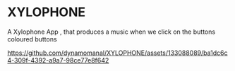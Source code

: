 # XYLOPHONE
A Xylophone App , that produces a music when we click on the buttons coloured buttons

https://github.com/dynamomanal/XYLOPHONE/assets/133088089/ba1dc6c4-309f-4392-a9a7-98ce77e8f642

